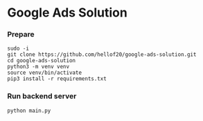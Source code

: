 # Google Ads Solution

### Prepare
```
sudo -i
git clone https://github.com/hellof20/google-ads-solution.git
cd google-ads-solution
python3 -m venv venv
source venv/bin/activate
pip3 install -r requirements.txt
```


### Run backend server
```
python main.py
```
